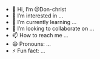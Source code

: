 - 👋 Hi, I’m @Don-christ
- 👀 I’m interested in ...
- 🌱 I’m currently learning ...
- 💞️ I’m looking to collaborate on ...
- 📫 How to reach me ...
- 😄 Pronouns: ...
- ⚡ Fun fact: ...

<!---
Don-christ/Don-christ is a ✨ special ✨ repository because its `README.md` (this file) appears on your GitHub profile.
You can click the Preview link to take a look at your changes.
--->
